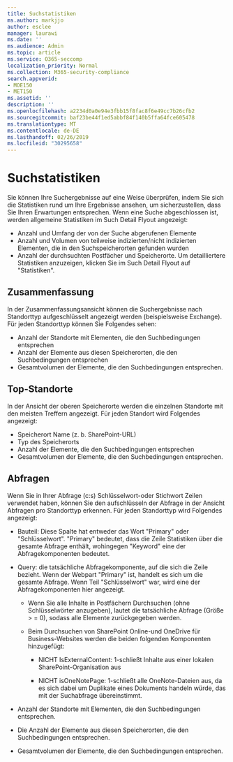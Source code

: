 ```yaml
---
title: Suchstatistiken
ms.author: markjjo
author: esclee
manager: laurawi
ms.date: ''
ms.audience: Admin
ms.topic: article
ms.service: O365-seccomp
localization_priority: Normal
ms.collection: M365-security-compliance
search.appverid:
- MOE150
- MET150
ms.assetid: ''
description: ''
ms.openlocfilehash: a2234d0a0e94e3fbb15f8fac8f6e49cc7b26cfb2
ms.sourcegitcommit: baf23be44f1ed5abbf84f140b5ffa64fce605478
ms.translationtype: MT
ms.contentlocale: de-DE
ms.lasthandoff: 02/26/2019
ms.locfileid: "30295658"
---
```

# <a name="search-statistics"></a>Suchstatistiken

Sie können Ihre Suchergebnisse auf eine Weise überprüfen, indem Sie sich die Statistiken rund um Ihre Ergebnisse ansehen, um sicherzustellen, dass Sie Ihren Erwartungen entsprechen. Wenn eine Suche abgeschlossen ist, werden allgemeine Statistiken im Such Detail Flyout angezeigt:
- Anzahl und Umfang der von der Suche abgerufenen Elemente
- Anzahl und Volumen von teilweise indizierten/nicht indizierten Elementen, die in den Suchspeicherorten gefunden wurden
- Anzahl der durchsuchten Postfächer und Speicherorte. Um detailliertere Statistiken anzuzeigen, klicken Sie im Such Detail Flyout auf "Statistiken".

## <a name="summary"></a>Zusammenfassung

In der Zusammenfassungsansicht können die Suchergebnisse nach Standorttyp aufgeschlüsselt angezeigt werden (beispielsweise Exchange). Für jeden Standorttyp können Sie Folgendes sehen:
- Anzahl der Standorte mit Elementen, die den Suchbedingungen entsprechen
- Anzahl der Elemente aus diesen Speicherorten, die den Suchbedingungen entsprechen
- Gesamtvolumen der Elemente, die den Suchbedingungen entsprechen.

## <a name="top-locations"></a>Top-Standorte

In der Ansicht der oberen Speicherorte werden die einzelnen Standorte mit den meisten Treffern angezeigt. Für jeden Standort wird Folgendes angezeigt:
- Speicherort Name (z. b. SharePoint-URL)
- Typ des Speicherorts
- Anzahl der Elemente, die den Suchbedingungen entsprechen
- Gesamtvolumen der Elemente, die den Suchbedingungen entsprechen.

## <a name="queries"></a>Abfragen

Wenn Sie in Ihrer Abfrage (c:s) Schlüsselwort-oder Stichwort Zeilen verwendet haben, können Sie den aufschlüsseln der Abfrage in der Ansicht Abfragen pro Standorttyp erkennen. Für jeden Standorttyp wird Folgendes angezeigt:

- Bauteil: Diese Spalte hat entweder das Wort "Primary" oder "Schlüsselwort". "Primary" bedeutet, dass die Zeile Statistiken über die gesamte Abfrage enthält, wohingegen "Keyword" eine der Abfragekomponenten bedeutet.

- Query: die tatsächliche Abfragekomponente, auf die sich die Zeile bezieht. Wenn der Webpart "Primary" ist, handelt es sich um die gesamte Abfrage. Wenn Teil "Schlüsselwort" war, wird eine der Abfragekomponenten hier angezeigt.
  
  - Wenn Sie alle Inhalte in Postfächern Durchsuchen (ohne Schlüsselwörter anzugeben), lautet die tatsächliche Abfrage (Größe > = 0), sodass alle Elemente zurückgegeben werden.
  
  - Beim Durchsuchen von SharePoint Online-und OneDrive für Business-Websites werden die beiden folgenden Komponenten hinzugefügt:
    
    - NICHT IsExternalContent: 1-schließt Inhalte aus einer lokalen SharePoint-Organisation aus
    
    - NICHT isOneNotePage: 1-schließt alle OneNote-Dateien aus, da es sich dabei um Duplikate eines Dokuments handeln würde, das mit der Suchabfrage übereinstimmt.

- Anzahl der Standorte mit Elementen, die den Suchbedingungen entsprechen.

- Die Anzahl der Elemente aus diesen Speicherorten, die den Suchbedingungen entsprechen.

- Gesamtvolumen der Elemente, die den Suchbedingungen entsprechen.